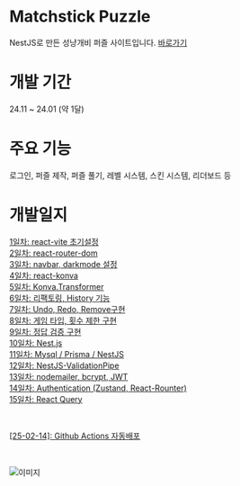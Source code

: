 # Matchstick Puzzle
NestJS로 만든 성냥개비 퍼즐 사이트입니다. <a href="https://matchstick-puzzle.com/">바로가기</a>

# 개발 기간
24.11 ~ 24.01 (약 1달)

# 주요 기능
로그인, 퍼즐 제작, 퍼즐 풀기, 레벨 시스템, 스킨 시스템, 리더보드 등

# 개발일지

<a href="https://seungho-dev.tistory.com/entry/React-%EA%B0%84%EB%8B%A8%ED%95%9C-%EC%84%B1%EB%83%A5%ED%8D%BC%EC%A6%90-%EC%9B%B9-%EC%84%9C%EB%B9%84%EC%8A%A4-%EB%A7%8C%EB%93%A4%EA%B8%B0Vite-%EC%B4%88%EA%B8%B0-%EC%84%A4%EC%A0%95">1일차: react-vite 초기설정</a>  
<a href="https://seungho-dev.tistory.com/entry/React-%EA%B0%84%EB%8B%A8%ED%95%9C-%EC%84%B1%EB%83%A5%ED%8D%BC%EC%A6%90-%EC%9B%B9%EC%82%AC%EC%9D%B4%ED%8A%B8-%EB%A7%8C%EB%93%A4%EA%B8%B0-2%EC%9D%BC%EC%B0%A8-react-router-dom">2일차: react-router-dom</a>  
<a href="https://seungho-dev.tistory.com/entry/React-%EA%B0%84%EB%8B%A8%ED%95%9C-%EC%84%B1%EB%83%A5%ED%8D%BC%EC%A6%90-%EC%9B%B9-%EC%84%9C%EB%B9%84%EC%8A%A4-%EB%A7%8C%EB%93%A4%EA%B8%B0-3%EC%9D%BC%EC%B0%A8-navbar-darkmode">3일차: navbar, darkmode 설정</a>  
<a href="https://seungho-dev.tistory.com/entry/React-%EA%B0%84%EB%8B%A8%ED%95%9C-%EC%84%B1%EB%83%A5%ED%8D%BC%EC%A6%90-%EC%9B%B9-%EC%84%9C%EB%B9%84%EC%8A%A4-%EB%A7%8C%EB%93%A4%EA%B8%B0-4%EC%9D%BC%EC%B0%A8-react-konva">4일차: react-konva</a>  
<a href="https://seungho-dev.tistory.com/entry/React-%EA%B0%84%EB%8B%A8%ED%95%9C-%EC%84%B1%EB%83%A5%ED%8D%BC%EC%A6%90-%EC%9B%B9-%EC%84%9C%EB%B9%84%EC%8A%A4-%EB%A7%8C%EB%93%A4%EA%B8%B0-5%EC%9D%BC%EC%B0%A8-KonvaTransformer">5일차: Konva.Transformer</a>  
<a href="https://seungho-dev.tistory.com/entry/React-%EA%B0%84%EB%8B%A8%ED%95%9C-%EC%84%B1%EB%83%A5%ED%8D%BC%EC%A6%90-%EC%9B%B9-%EC%84%9C%EB%B9%84%EC%8A%A4-%EB%A7%8C%EB%93%A4%EA%B8%B0-6%EC%9D%BC%EC%B0%A8-%EB%A6%AC%ED%8C%A9%ED%86%A0%EB%A7%81-History-%EA%B8%B0%EB%8A%A5">6일차: 리팩토링, History 기능</a>  
<a href="https://seungho-dev.tistory.com/entry/React-%EA%B0%84%EB%8B%A8%ED%95%9C-%EC%84%B1%EB%83%A5%ED%8D%BC%EC%A6%90-%EC%9B%B9-%EC%84%9C%EB%B9%84%EC%8A%A4-%EB%A7%8C%EB%93%A4%EA%B8%B0-7%EC%9D%BC%EC%B0%A8-Undo-Redo-Remove%EA%B5%AC%ED%98%84">7일차: Undo, Redo, Remove구현</a>  
<a href="https://seungho-dev.tistory.com/entry/React-%EA%B0%84%EB%8B%A8%ED%95%9C-%EC%84%B1%EB%83%A5%ED%8D%BC%EC%A6%90-%EC%9B%B9-%EC%84%9C%EB%B9%84%EC%8A%A4-%EB%A7%8C%EB%93%A4%EA%B8%B0-8%EC%9D%BC%EC%B0%A8-%EA%B2%8C%EC%9E%84-%ED%83%80%EC%9E%85-%ED%9A%9F%EC%88%98-%EC%A0%9C%ED%95%9C-%EA%B5%AC%ED%98%84">8일차: 게임 타입, 횟수 제한 구현</a>  
<a href="https://seungho-dev.tistory.com/entry/React-%EA%B0%84%EB%8B%A8%ED%95%9C-%EC%84%B1%EB%83%A5%ED%8D%BC%EC%A6%90-%EC%9B%B9-%EC%84%9C%EB%B9%84%EC%8A%A4-%EB%A7%8C%EB%93%A4%EA%B8%B0-9%EC%9D%BC%EC%B0%A8-%EC%A0%95%EB%8B%B5-%EA%B2%80%EC%A6%9D-%EA%B5%AC%ED%98%84">9일차: 정답 검증 구현</a>  
<a href="https://seungho-dev.tistory.com/entry/React-%EA%B0%84%EB%8B%A8%ED%95%9C-%EC%84%B1%EB%83%A5%ED%8D%BC%EC%A6%90-%EC%9B%B9-%EC%84%9C%EB%B9%84%EC%8A%A4-%EB%A7%8C%EB%93%A4%EA%B8%B0-10%EC%9D%BC%EC%B0%A8-Nestjs">10일차: Nest.js</a>  
<a href="https://seungho-dev.tistory.com/entry/React-%EC%84%B1%EB%83%A5%ED%8D%BC%EC%A6%90-%EC%9B%B9-%EC%84%9C%EB%B9%84%EC%8A%A4-%EB%A7%8C%EB%93%A4%EA%B8%B0-11%EC%9D%BC%EC%B0%A8-Mysql-Prisma-NestJS">11일차: Mysql / Prisma / NestJS</a>  
<a href="https://seungho-dev.tistory.com/entry/React-%EC%84%B1%EB%83%A5%ED%8D%BC%EC%A6%90-%EC%9B%B9-%EC%84%9C%EB%B9%84%EC%8A%A4-%EB%A7%8C%EB%93%A4%EA%B8%B0-12%EC%9D%BC%EC%B0%A8-ValidationPipe">12일차: NestJS-ValidationPipe</a>  
<a href="https://seungho-dev.tistory.com/entry/React-%EC%84%B1%EB%83%A5%ED%8D%BC%EC%A6%90-%EC%9B%B9-%EC%84%9C%EB%B9%84%EC%8A%A4-%EB%A7%8C%EB%93%A4%EA%B8%B0-13%EC%9D%BC%EC%B0%A8-nodemailer-bcrypt-JWT">13일차: nodemailer, bcrypt, JWT</a>  
<a href="https://seungho-dev.tistory.com/entry/React-%EC%84%B1%EB%83%A5%ED%8D%BC%EC%A6%90-%EC%9B%B9-%EC%84%9C%EB%B9%84%EC%8A%A4-%EB%A7%8C%EB%93%A4%EA%B8%B0-14%EC%9D%BC%EC%B0%A8-Authentication-Zustand-React-Rounter">14일차: Authentication (Zustand, React-Rounter)</a>  
<a href="https://seungho-dev.tistory.com/entry/React-%EC%84%B1%EB%83%A5%ED%8D%BC%EC%A6%90-%EC%9B%B9-%EC%84%9C%EB%B9%84%EC%8A%A4-%EB%A7%8C%EB%93%A4%EA%B8%B0-15%EC%9D%BC%EC%B0%A8-React-Query">15일차: React Query</a>  

<br>

<a href="https://seungho-dev.tistory.com/entry/Matchstick-Puzzle-Github-Actions-%EC%9E%90%EB%8F%99%EB%B0%B0%ED%8F%AC-001">[25-02-14]: Github Actions 자동배포</a>  

<br>

![이미지](https://img1.daumcdn.net/thumb/R1280x0/?scode=mtistory2&fname=https%3A%2F%2Fblog.kakaocdn.net%2Fdn%2FbjVFEe%2FbtsLEqF8SwC%2FRkXLkHjSD3DJOeDta2ozA1%2Fimg.png)
